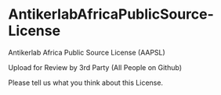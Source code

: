 # AntikerlabAfricaPublicSource-License
Antikerlab Africa Public Source License (AAPSL)

Upload for Review by 3rd Party (All People on Github)

Please tell us what you think about this License.

